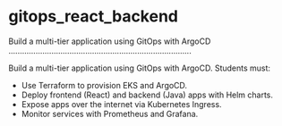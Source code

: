 # gitops_react_backend
Build a multi-tier application using GitOps with ArgoCD
.................................................................................

Build a multi-tier application using GitOps with ArgoCD. Students must: 
- Use Terraform to provision EKS and ArgoCD. 
- Deploy frontend (React) and backend (Java) apps with Helm charts. 
- Expose apps over the internet via Kubernetes Ingress. 
- Monitor services with Prometheus and Grafana. 
